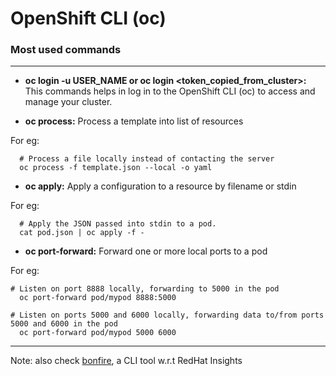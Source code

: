 # OpenShift CLI (oc)

### Most used commands
----

* **oc login -u USER_NAME or oc login <token_copied_from_cluster>:**
This commands helps in log in to the OpenShift CLI (oc) to access and manage your cluster.

* **oc process:**
Process a template into list of resources

For eg:
```
  # Process a file locally instead of contacting the server
  oc process -f template.json --local -o yaml
```

* **oc apply:**
Apply a configuration to a resource by filename or stdin

For eg:
```
  # Apply the JSON passed into stdin to a pod.
  cat pod.json | oc apply -f -
```

* **oc port-forward:**
Forward one or more local ports to a pod

For eg:
```
# Listen on port 8888 locally, forwarding to 5000 in the pod
  oc port-forward pod/mypod 8888:5000

# Listen on ports 5000 and 6000 locally, forwarding data to/from ports 5000 and 6000 in the pod
  oc port-forward pod/mypod 5000 6000  
```


---

Note: also check [bonfire](https://github.com/RedHatInsights/bonfire), a CLI tool w.r.t RedHat Insights